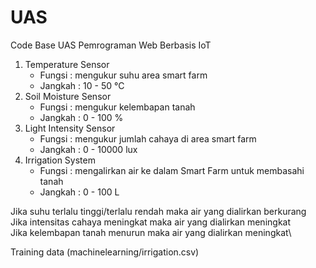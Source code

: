 # UAS
Code Base UAS Pemrograman Web Berbasis IoT

1. Temperature Sensor
    - Fungsi  : mengukur suhu area smart farm
    - Jangkah : 10 - 50 °C
2. Soil Moisture Sensor 
    - Fungsi  : mengukur kelembapan tanah
    - Jangkah : 0 - 100 %
3. Light Intensity Sensor
    - Fungsi  : mengukur jumlah cahaya di area smart farm
    - Jangkah : 0 - 10000 lux
4. Irrigation System
    - Fungsi  : mengalirkan air ke dalam Smart Farm untuk membasahi tanah
    - Jangkah : 0 - 100 L


Jika suhu terlalu tinggi/terlalu rendah maka air yang dialirkan berkurang\
Jika intensitas cahaya meningkat maka air yang dialirkan meningkat\
Jika kelembapan tanah menurun maka air yang dialirkan meningkat\


Training data (machinelearning/irrigation.csv)
